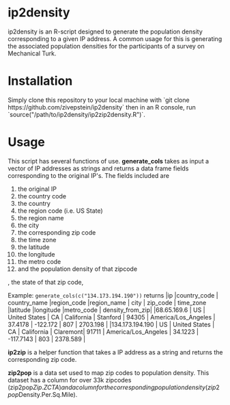 # ip2density
ip2density is an R-script designed to generate the population density corresponding to a given IP address. A common usage for this is generating the associated population densities for the participants of a survey on Mechanical Turk. 

<h1>Installation</h1>
Simply clone this repository to your local machine with `git clone https://github.com/zivepstein/ip2density` then in an R console, run `source("/path/to/ip2density/ip2zip2density.R")`.

<h1>Usage</h1>
This script has several functions of use.
<b>generate_cols</b> takes as input a vector of IP addresses as strings and returns a data frame fields corresponding to the original IP's. The fields included are 
<ol>
<li>the original IP </li>
<li>the country code</li>
<li>the country</li>
<li>the region code (i.e. US State)</li>
<li>the region name </li>
<li>the city</li>
<li>the corresponding zip code</li>
<li>the time zone</li>
<li>the latitude</li>
<li>the longitude</li>
<li>the metro code</li>
<li>and the population density of that zipcode </li>
</ol>, the state of that zip code,

Example:
`generate_cols(c("134.173.194.190"))` returns 
|ip |country_code | country_name |region_code |region_name |  city | zip_code | time_zone |latitude |longitude |metro_code | density_from_zip| 
|68.65.169.6     | US | United States | CA  | California | Stanford | 94305 | America/Los_Angeles | 37.4178 | -122.172   | 807  | 2703.198 |
|134.173.194.190 | US | United States | CA  | California | Claremont| 91711 | America/Los_Angeles | 34.1223 | -117.7143  | 803         | 2378.589 |

<b>ip2zip</b> is a helper function that takes a IP address as a string and returns the corresponding zip code. 

<b>zip2pop</b> is a data set used to map zip codes to population density. This dataset has a column for over 33k zipcodes (zip2pop$Zip.ZCTA) and a column for the corresponding population density (zip2pop$Density.Per.Sq.Mile).
